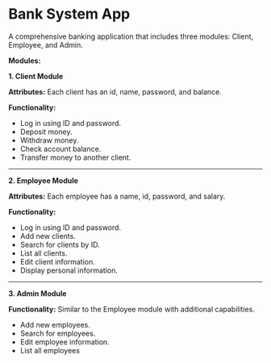 # Bank System App
A comprehensive banking application that includes three modules: Client, Employee, and Admin.

**Modules:**

**1. Client Module**
  
**Attributes:** Each client has an id, name, password, and balance.

**Functionality:**
- Log in using ID and password.
- Deposit money.
- Withdraw money.
- Check account balance.
- Transfer money to another client.
--------------------------------------------------------------------------------------
**2. Employee Module**

  **Attributes:** Each employee has a name, id, password, and salary.
  
 **Functionality:**
- Log in using ID and password.
- Add new clients.
- Search for clients by ID.
- List all clients.
- Edit client information.
- Display personal information.
--------------------------------------------------------------------------------------
**3. Admin Module**

  **Functionality:** Similar to the Employee module with additional capabilities.
- Add new employees.
- Search for employees.
- Edit employee information.
- List all employees
